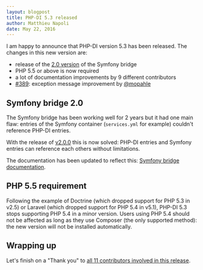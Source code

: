 ```yaml
---
layout: blogpost
title: PHP-DI 5.3 released
author: Matthieu Napoli
date: May 22, 2016
---
```


I am happy to announce that PHP-DI version 5.3 has been released. The changes in this new version are:

- release of the [2.0 version](https://github.com/PHP-DI/Symfony-Bridge/releases/tag/2.0.0) of the Symfony bridge
- PHP 5.5 or above is now required
- a lot of documentation improvements by 9 different contributors
- [#389](https://github.com/PHP-DI/PHP-DI/pull/389): exception message improvement by [@mopahle](https://github.com/mopahle)

## Symfony bridge 2.0

The Symfony bridge has been working well for 2 years but it had one main flaw: entries of the Symfony container (`services.yml` for example) couldn't reference PHP-DI entries.

With the release of [v2.0.0](https://github.com/PHP-DI/Symfony-Bridge/releases/tag/2.0.0) this is now solved: PHP-DI entries and Symfony entries can reference each others without limitations.

The documentation has been updated to reflect this: [Symfony bridge documentation](../doc/frameworks/symfony2.md).

## PHP 5.5 requirement

Following the example of Doctrine (which dropped support for PHP 5.3 in v2.5) or Laravel (which dropped support for PHP 5.4 in v5.1), PHP-DI 5.3 stops supporting PHP 5.4 in a minor version. Users using PHP 5.4 should not be affected as long as they use Composer (the only supported method): the new version will not be installed automatically.

## Wrapping up

Let's finish on a "Thank you" to [all 11 contributors involved in this release](https://github.com/PHP-DI/PHP-DI/issues?utf8=%E2%9C%93&q=milestone%3A5.3+is%3Aclosed+).
